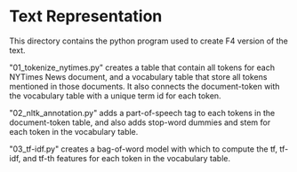 # Text Representation
This directory contains the python program used to create F4 version of the text.

"01_tokenize_nytimes.py" creates a table that contain all tokens for each NYTimes News document,
and a vocabulary table that store all tokens mentioned in those documents.
It also connects the document-token with the vocabulary table with a unique term id for each token.

"02_nltk_annotation.py" adds a part-of-speech tag to each tokens in the document-token table,
and also adds stop-word dummies and stem for each token in the vocabulary table.

"03_tf-idf.py" creates a bag-of-word model with which to compute the tf, tf-idf, and tf-th features 
for each token in the vocabulary table.
